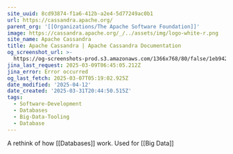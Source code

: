 ```yaml
---
site_uuid: 8cd93874-f1a6-412b-a2e4-5d77249ac0b1
url: https://cassandra.apache.org/
parent_org: '[[Organizations/The Apache Software Foundation]]'
image: https://cassandra.apache.org/_/../assets/img/logo-white-r.png
site_name: Apache Cassandra
title: Apache Cassandra | Apache Cassandra Documentation
og_screenshot_url: >-
  https://og-screenshots-prod.s3.amazonaws.com/1366x768/80/false/1eb942c9dce57155686ed1fec8569e4217023d90b447296610d9a5517a5cb37b.jpeg
jina_last_request: 2025-03-09T06:45:05.212Z
jina_error: Error occurred
og_last_fetch: 2025-03-07T05:19:02.925Z
date_modified: '2025-04-12'
date_created: '2025-03-31T20:44:50.515Z'
tags:
  - Software-Development
  - Databases
  - Big-Data-Tooling
  - Database
---
```












A rethink of how [[Databases]] work. Used for [[Big Data]]
